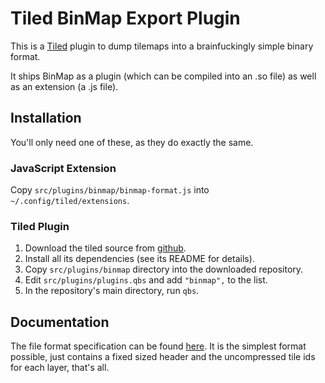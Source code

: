 Tiled BinMap Export Plugin
==========================

This is a [Tiled](https://mapeditor.org) plugin to dump tilemaps into a brainfuckingly simple binary format.

It ships BinMap as a plugin (which can be compiled into an .so file) as well as an extension (a .js file).

Installation
------------

You'll only need one of these, as they do exactly the same.

### JavaScript Extension

Copy `src/plugins/binmap/binmap-format.js` into `~/.config/tiled/extensions`.

### Tiled Plugin

1. Download the tiled source from [github](https://github.com/mapeditor/tiled).
2. Install all its dependencies (see its README for details).
3. Copy `src/plugins/binmap` directory into the downloaded repository.
4. Edit `src/plugins/plugins.qbs` and add `"binmap",` to the list.
5. In the repository's main directory, run `qbs`.

Documentation
-------------

The file format specification can be found [here](src/plugins/binmap/FORMAT.md). It is the simplest format possible,
just contains a fixed sized header and the uncompressed tile ids for each layer, that's all.
